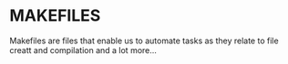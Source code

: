 # MAKEFILES

Makefiles are files that enable us to automate tasks as they relate to file creatt and compilation and a lot more...
